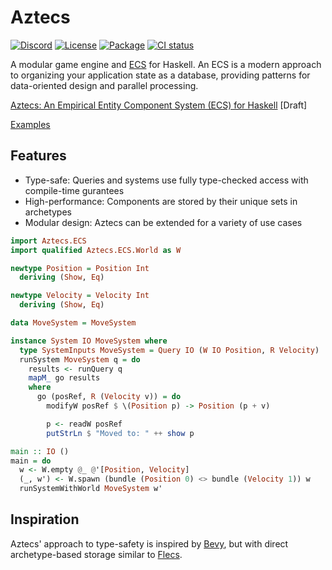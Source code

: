 # Aztecs

[![Discord](https://img.shields.io/discord/1306713440873877576.svg?label=&logo=discord&logoColor=ffffff&color=7389D8&labelColor=6A7EC2)](https://discord.gg/Hb7B3Qq4Xd)
[![License](https://img.shields.io/badge/license-BSD3-blue.svg)](https://github.com/aztecs-hs/aztecs/blob/main/LICENSE)
[![Package](https://img.shields.io/hackage/v/aztecs.svg)](https://hackage.haskell.org/package/aztecs)
[![CI status](https://github.com/aztecs-hs/aztecs/actions/workflows/ci.yml/badge.svg)](https://github.com/aztecs-hs/aztecs/actions)

A modular game engine and [ECS](https://en.wikipedia.org/wiki/Entity_component_system) for Haskell.
An ECS is a modern approach to organizing your application state as a database,
providing patterns for data-oriented design and parallel processing.

[Aztecs: An Empirical Entity Component System (ECS) for Haskell](https://github.com/aztecs-hs/paper) [Draft]

[Examples](https://github.com/aztecs-hs/examples)

## Features
- Type-safe: Queries and systems use fully type-checked access with compile-time gurantees
- High-performance: Components are stored by their unique sets in archetypes
- Modular design: Aztecs can be extended for a variety of use cases

```hs
import Aztecs.ECS
import qualified Aztecs.ECS.World as W

newtype Position = Position Int
  deriving (Show, Eq)

newtype Velocity = Velocity Int
  deriving (Show, Eq)

data MoveSystem = MoveSystem

instance System IO MoveSystem where
  type SystemInputs MoveSystem = Query IO (W IO Position, R Velocity)
  runSystem MoveSystem q = do
    results <- runQuery q
    mapM_ go results
    where
      go (posRef, R (Velocity v)) = do
        modifyW posRef $ \(Position p) -> Position (p + v)

        p <- readW posRef
        putStrLn $ "Moved to: " ++ show p

main :: IO ()
main = do
  w <- W.empty @_ @'[Position, Velocity]
  (_, w') <- W.spawn (bundle (Position 0) <> bundle (Velocity 1)) w
  runSystemWithWorld MoveSystem w'
```

## Inspiration

Aztecs' approach to type-safety is inspired by [Bevy](https://github.com/bevyengine/bevy/),
but with direct archetype-based storage similar to [Flecs](https://github.com/SanderMertens/flecs).
